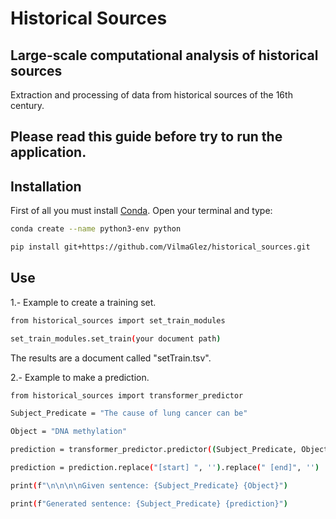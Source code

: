 # Historical Sources
## Large-scale computational analysis of historical sources

Extraction and processing of data from historical sources of the 16th century.

## Please read this guide before try to run the application.


## Installation
First of all you must install [Conda](https://www.anaconda.com/products/distribution).
Open your terminal and type:
```sh
conda create --name python3-env python
```
```sh 
pip install git+https://github.com/VilmaGlez/historical_sources.git
```

## Use 

1.- Example to create a training set. 

```sh 
from historical_sources import set_train_modules

set_train_modules.set_train(your document path)

```

The results are a document called "setTrain.tsv".


2.- Example to make a prediction.

```sh 
from historical_sources import transformer_predictor

Subject_Predicate = "The cause of lung cancer can be"

Object = "DNA methylation"

prediction = transformer_predictor.predictor((Subject_Predicate, Object))

prediction = prediction.replace("[start] ", '').replace(" [end]", '')

print(f"\n\n\n\nGiven sentence: {Subject_Predicate} {Object}")

print(f"Generated sentence: {Subject_Predicate} {prediction}")

```



